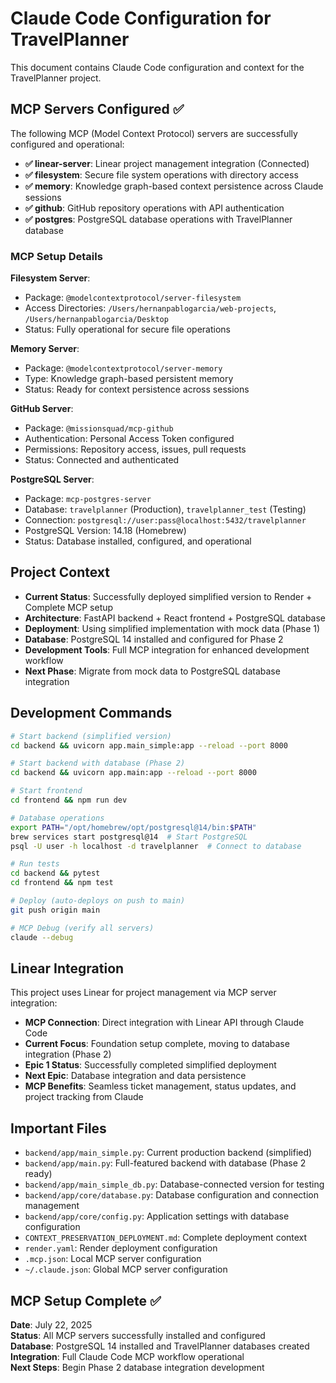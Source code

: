 # Claude Code Configuration for TravelPlanner

This document contains Claude Code configuration and context for the TravelPlanner project.

## MCP Servers Configured ✅

The following MCP (Model Context Protocol) servers are successfully configured and operational:

- **✅ linear-server**: Linear project management integration (Connected)
- **✅ filesystem**: Secure file system operations with directory access
- **✅ memory**: Knowledge graph-based context persistence across Claude sessions  
- **✅ github**: GitHub repository operations with API authentication
- **✅ postgres**: PostgreSQL database operations with TravelPlanner database

### MCP Setup Details

**Filesystem Server**:
- Package: `@modelcontextprotocol/server-filesystem`
- Access Directories: `/Users/hernanpablogarcia/web-projects`, `/Users/hernanpablogarcia/Desktop`
- Status: Fully operational for secure file operations

**Memory Server**:
- Package: `@modelcontextprotocol/server-memory`
- Type: Knowledge graph-based persistent memory
- Status: Ready for context persistence across sessions

**GitHub Server**:
- Package: `@missionsquad/mcp-github`
- Authentication: Personal Access Token configured
- Permissions: Repository access, issues, pull requests
- Status: Connected and authenticated

**PostgreSQL Server**:
- Package: `mcp-postgres-server`
- Database: `travelplanner` (Production), `travelplanner_test` (Testing)
- Connection: `postgresql://user:pass@localhost:5432/travelplanner`
- PostgreSQL Version: 14.18 (Homebrew)
- Status: Database installed, configured, and operational

## Project Context

- **Current Status**: Successfully deployed simplified version to Render + Complete MCP setup
- **Architecture**: FastAPI backend + React frontend + PostgreSQL database
- **Deployment**: Using simplified implementation with mock data (Phase 1)
- **Database**: PostgreSQL 14 installed and configured for Phase 2
- **Development Tools**: Full MCP integration for enhanced development workflow
- **Next Phase**: Migrate from mock data to PostgreSQL database integration

## Development Commands

```bash
# Start backend (simplified version)
cd backend && uvicorn app.main_simple:app --reload --port 8000

# Start backend with database (Phase 2)
cd backend && uvicorn app.main:app --reload --port 8000

# Start frontend  
cd frontend && npm run dev

# Database operations
export PATH="/opt/homebrew/opt/postgresql@14/bin:$PATH"
brew services start postgresql@14  # Start PostgreSQL
psql -U user -h localhost -d travelplanner  # Connect to database

# Run tests
cd backend && pytest
cd frontend && npm test

# Deploy (auto-deploys on push to main)
git push origin main

# MCP Debug (verify all servers)
claude --debug
```

## Linear Integration

This project uses Linear for project management via MCP server integration:
- **MCP Connection**: Direct integration with Linear API through Claude Code
- **Current Focus**: Foundation setup complete, moving to database integration (Phase 2)
- **Epic 1 Status**: Successfully completed simplified deployment
- **Next Epic**: Database integration and data persistence
- **MCP Benefits**: Seamless ticket management, status updates, and project tracking from Claude

## Important Files

- `backend/app/main_simple.py`: Current production backend (simplified)
- `backend/app/main.py`: Full-featured backend with database (Phase 2 ready)
- `backend/app/main_simple_db.py`: Database-connected version for testing
- `backend/app/core/database.py`: Database configuration and connection management
- `backend/app/core/config.py`: Application settings with database configuration
- `CONTEXT_PRESERVATION_DEPLOYMENT.md`: Complete deployment context
- `render.yaml`: Render deployment configuration
- `.mcp.json`: Local MCP server configuration
- `~/.claude.json`: Global MCP server configuration

## MCP Setup Complete ✅

**Date**: July 22, 2025  
**Status**: All MCP servers successfully installed and configured  
**Database**: PostgreSQL 14 installed and TravelPlanner databases created  
**Integration**: Full Claude Code MCP workflow operational  
**Next Steps**: Begin Phase 2 database integration development